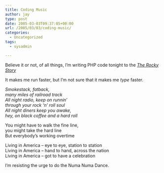 ```yaml
---
title: Coding Music
author: jay
type: post
date: 2005-03-03T09:37:05+00:00
url: /2005/03/03/coding-music/
categories:
  - Uncategorized
tags:
  - sysadmin

---
```

Believe it or not, of all things, I’m writing PHP code tonight to the _[The Rocky Story][1]_

It makes me run faster, but I’m not sure that it makes me _type_ faster.

_Smokestack, fatback,  
many miles of railroad track  
All night radio, keep on runnin’  
through your rock ‘n’ roll soul  
All night diners keep you awake,  
hey, on black coffee and a hard roll_

You might have to walk the fine line,  
you might take the hard line  
But everybody’s working overtime

Living in America &#8211; eye to eye, station to station  
Living in America &#8211; hand to hand, across the nation  
Living in America &#8211; got to have a celebration

I’m resisting the urge to do the Numa Numa Dance.

 [1]: //www.amazon.com/exec/obidos/tg/detail/-/B00000HZY2/qid=1109824204/sr=8-1/ref=sr_8_xs_ap_i1_xgl15/103-9841141-5444620?v=glance&s=music&n=507846"
